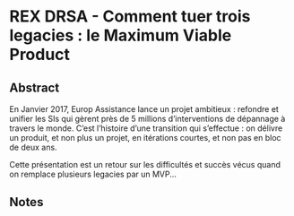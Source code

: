 # REX DRSA - Comment tuer trois legacies : le Maximum Viable Product

## Abstract
En Janvier 2017, Europ Assistance lance un projet ambitieux : refondre et unifier les SIs qui gèrent près de 5 millions d’interventions de dépannage à travers le monde. C’est l’histoire d’une transition qui s’effectue : on délivre un produit, et non plus un projet, en itérations courtes, et non pas en bloc de deux ans.

Cette présentation est un retour sur les difficultés et succès vécus quand on remplace plusieurs legacies par un MVP...

## Notes